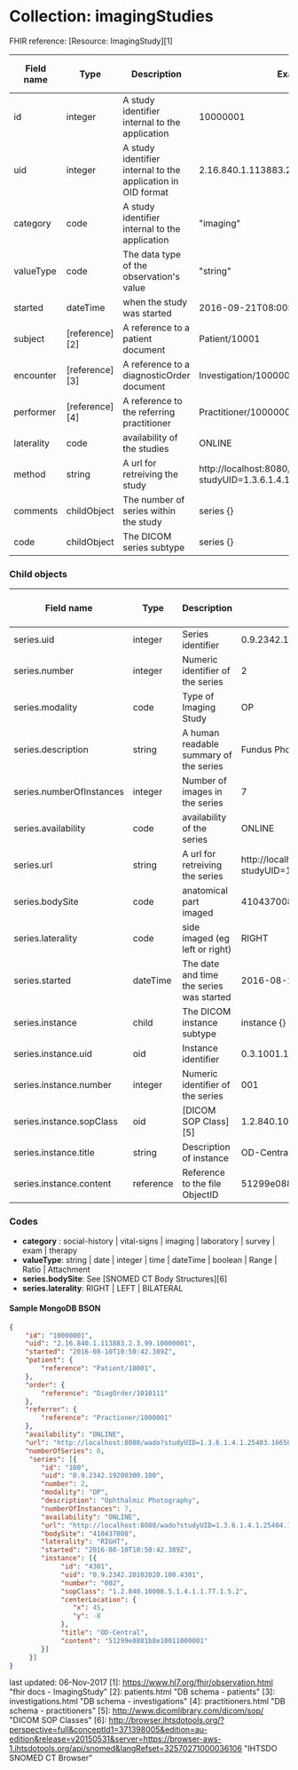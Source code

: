 # Collection: imagingStudies

FHIR reference: [Resource: ImagingStudy][1]

| Field name| Type | Description | Example | FHIR v 1.02 |
| ----------| ------ | ------------------ | -------- | ---- |
| id | integer | A study identifier internal to the application | 10000001 | Y |
| uid | integer | A study identifier internal to the application in OID format | 2.16.840.1.113883.2.3.99.10000001 | Y |
| category | code | A study identifier internal to the application | "imaging" | Y |
| valueType | code | The data type of the observation's value | "string" | Y |
| started | dateTime | when the study was started | 2016-09-21T08:00:50.379Z | Y |
| subject | [reference][2] | A reference to a patient document | Patient/10001 | Y |
| encounter | [reference][3] | A reference to a diagnosticOrder document | Investigation/10000001 | Y |
| performer | [reference][4] | A reference to the referring practitioner | Practitioner/10000001 | Y |
| laterality | code | availability of the studies | ONLINE | Y |
| method | string | A url for retreiving the study | http://localhost:8080/wado?studyUID=1.3.6.1.4.1.25403.166563008443 | Y |
| comments | childObject | The number of series within the study | series {} | Y |
| code | childObject | The DICOM series subtype | series {} | Y |

### Child objects
| Field name| Type | Description | Example | FHIR v 1.02 |
| ----------| ------ | ------------------ | -------- | ---- |
| series.uid | integer | Series identifier | 0.9.2342.19200300.100 | Y |
| series.number | integer | Numeric identifier of the series | 2 | Y |
| series.modality | code | Type of Imaging Study | OP | Y |
| series.description | string | A human readable summary of the series | Fundus Photography | Y |
| series.numberOfInstances | integer | Number of images in the series | 7 | Y |
| series.availability | code | availability of the series | ONLINE | Y |
| series.url | string | A url for retreiving the series | http://localhost:8080/wado?studyUID=1.3.6.1.4.1.25403.166563008443 | Y |
| series.bodySite | code | anatomical part imaged | 410437008 | Y |
| series.laterality | code | side imaged (eg left or right) | RIGHT | Y |
| series.started | dateTime | The date and time the series was started | 2016-08-10T10:50:42.389Z | Y |
| series.instance | child | The DICOM instance subtype | instance {} | Y |
| series.instance.uid | oid | Instance identifier | 0.3.1001.19200300.100 | Y |
| series.instance.number | integer | Numeric identifier of the series | 001 | Y |
| series.instance.sopClass | oid | [DICOM SOP Class][5] | 1.2.840.10008.5.1.4.1.1.77.1.5.2 | Y |
| series.instance.title | string | Description of instance | OD-Central | Y |
| series.instance.content | reference | Reference to the file ObjectID | 51299e0881b8e10011000001 | Y |

### Codes
- **category** : social-history | vital-signs | imaging | laboratory | survey | exam | therapy
- **valueType**: string | date | integer | time | dateTime | boolean | Range | Ratio | Attachment
- **series.bodySite**: See [SNOMED CT Body Structures][6]
- **series.laterality**: RIGHT | LEFT | BILATERAL

#### Sample MongoDB BSON

```json
{
    "id": "10000001",
    "uid": "2.16.840.1.113883.2.3.99.10000001",
    "started": "2016-08-10T10:50:42.389Z",
    "patient": {
        "reference": "Patient/10001",
    },
    "order": {
        "reference": "DiagOrder/1010111"
    },
    "referrer": {
        "reference": "Practioner/1000001"
    },
    "availability": "ONLINE",
    "url": "http://localhost:8080/wado?studyUID=1.3.6.1.4.1.25403.166563008443",
    "numberOfSeries": 6,
     "series": [{
        "id": "100",
        "uid": "0.9.2342.19200300.100",
        "number": 2,
        "modality": "OP",
        "description": "Ophthalmic Photography",
        "numberOfInstances": 7,
        "availability": "ONLINE",
        "url": "http://localhost:8080/wado?studyUID=1.3.6.1.4.1.25404.1348534534583",
        "bodySite": "410437008",
        "laterality": "RIGHT",
        "started": "2016-08-10T10:50:42.389Z",
        "instance": [{
             "id": "4301",
             "uid": "0.9.2342.20102020.100.4301",
             "number": "002",
             "sopClass": "1.2.840.10008.5.1.4.1.1.77.1.5.2",
             "centerLocation": {
                "x": 45,
                "y": -8
             },
             "title": "OD-Central",
             "content": "51299e0881b8e10011000001"
        }]
     }]
}
```

last updated: 06-Nov-2017
[1]: https://www.hl7.org/fhir/observation.html "fhir docs - ImagingStudy"
[2]: patients.html "DB schema - patients"
[3]: investigations.html "DB schema - investigations"
[4]: practitioners.html "DB schema - practitioners"
[5]: http://www.dicomlibrary.com/dicom/sop/ "DICOM SOP Classes"
[6]: http://browser.ihtsdotools.org/?perspective=full&conceptId1=371398005&edition=au-edition&release=v20150531&server=https://browser-aws-1.ihtsdotools.org/api/snomed&langRefset=32570271000036106 "IHTSDO SNOMED CT Browser"
